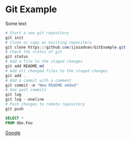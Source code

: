 # Git Example

Some text

```powershell
# Start a new git repository
git init
# Clone or copy an existing repository
git clone https://github.com/ijazadnan/GitExample.git
# Check the status of git
git status
# Add a file to the staged changes
git add README.md
# Add all changed files to the staged changes
git add .
# Add a commit with a comment
git commit -m "New README added"
# See past commits
git log
git log --oneline
# Push changes to remote repository
git push
```

```sql
SELECT *
FROM dbo.Foo
```

[Google](https://google.com)